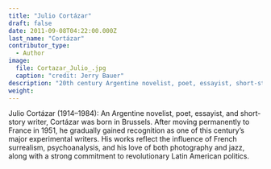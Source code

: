 ```yaml
---
title: "Julio Cortázar"
draft: false
date: 2011-09-08T04:22:00.000Z
last_name: "Cortázar"
contributor_type:
  - Author
image:
  file: Cortazar_Julio_.jpg
  caption: "credit: Jerry Bauer"
description: "20th century Argentine novelist, poet, essayist, short-story writer and Surrealist"
weight:
---
```


Julio Cortázar (1914–1984): An Argentine novelist, poet, essayist, and short-story writer, Cortázar was born in Brussels. After moving permanently to France in 1951, he gradually gained recognition as one of this century’s major experimental writers. His works reflect the influence of French surrealism, psychoanalysis, and his love of both photography and jazz, along with a strong commitment to revolutionary Latin American politics.

